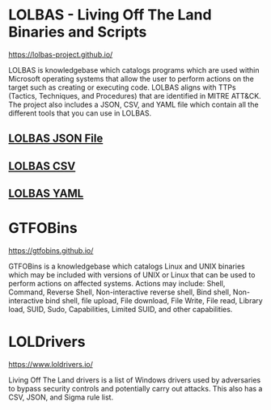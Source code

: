 # LOLBAS - Living Off The Land Binaries and Scripts

https://lolbas-project.github.io/

LOLBAS is knowledgebase which catalogs programs which are used within Microsoft operating systems that allow the user to perform actions on the target such as creating or executing code. LOLBAS aligns with TTPs (Tactics, Techniques, and Procedures) that are identified in MITRE ATT&CK. The project also includes a JSON, CSV, and YAML file which contain all the different tools that you can use in LOLBAS.

## [LOLBAS JSON File](https://lolbas-project.github.io/api/lolbas.json)

## [LOLBAS CSV](https://lolbas-project.github.io/api/lolbas.csv)

## [LOLBAS YAML](https://raw.githubusercontent.com/LOLBAS-Project/LOLBAS/master/yml/)

# GTFOBins

https://gtfobins.github.io/

GTFOBins is a knowledgebase which catalogs Linux and UNIX binaries which may be included with versions of UNIX or Linux that can be used to perform actions on affected systems. Actions may include: Shell, Command, Reverse Shell, Non-interactive reverse shell, Bind shell, Non-interactive bind shell, file upload, File download, File Write, File read, Library load, SUID, Sudo, Capabilities, Limited SUID, and other capabilities.

# LOLDrivers

https://www.loldrivers.io/

Living Off The Land drivers is a list of Windows drivers used by adversaries to bypass security controls and potentially carry out attacks. This also has a CSV, JSON, and Sigma rule list.

